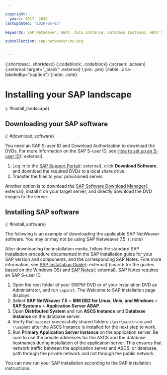 ```yaml
---

copyright:
  years: 2017, 2020
lastupdated: "2020-05-05"

keywords: SAP NetWeaver, ABAP, ASCS Instance, Database Instance, ABAP SAP Central Services, SWPM, application server, database server

subcollection: sap-netweaver-ms-qrg


---
```


{:shortdesc: .shortdesc}
{:codeblock: .codeblock}
{:screen: .screen}
{:external: target="_blank" .external}
{:pre: .pre}
{:table: .aria-labeledby="caption"}
{:note: .note}

# Installing your SAP landscape
{: #install_landscape}

## Downloading your SAP software
{: #download_software}

You need an SAP S-user ID and Download Authorization to download the DVDs. For more information on the SAP S-user ID, see [How to set up an S-user ID](https://www.youtube.com/watch?v=4wICiRTP8u0/){: external}.

1. Log in to the [SAP Support Portal](https://support.sap.com/en/index.html){: external}, click **Download Software**, and download the required DVDs to a local share drive.
2. Transfer the files to your provisioned server.

Another option is to download the [SAP Software Download Manager](https://support.sap.com/en/my-support/software-downloads.html#section_995042677){: external}, install it on your target server, and directly download the DVD images to the server.

## Installing SAP software
{: #install_software}

The following is an example of downloading the applicable SAP NetWeaver software. You may or may not be using  SAP Netweaver 7.5.
{: note}

After downloading the installation media, follow the standard SAP installation procedure documented in the SAP installation guide for your SAP version and components, and the corresponding SAP Notes. Fore more information, see [SAP Installation Guide](https://help.sap.com/viewer/nwguidefinder?gf-task=Install%20a%20new%20system&gf-nwrelease=SAP%20NetWeaver%207.5){: external} (search for the guides based on the Windows OS) and [SAP Notes](https://support.sap.com/en/index.html){: external}. SAP Notes requires an SAP S-user ID.

1. Open the root folder of your SWPM-DVD or of your installation DVD as Administrator, and run `sapinst`. The Welcome to SAP Installation page displays.
2. Select **SAP NetWeaver 7.5** > **IBM DB2 for Linux, Unix, and Windows** > **SAP Systems** > **Application Server ABAP**.
3. Open **Distributed System** and run **ASCS Instance** and **Database Instance** on the database server.
4. Verify that `sapinst` successfully shared folders `\\usr\sap\trans` and `\\sapmnt` after the ASCS Instance is installed for the next step to work.
5. Run **Primary Application Server Instance** on the application server. Be sure to use the private addresses for the ASCS and the database hostnames during installation of the application server. This ensures that network traffic between the application server and ASCS, or database, path through the private network and not through the public network.

You can now run your SAP installation according to the SAP installation instructions.
